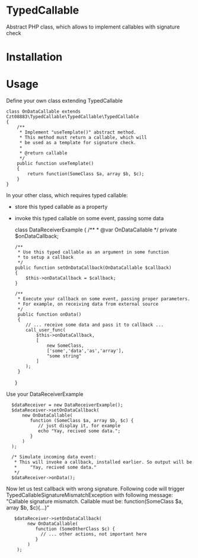 TypedCallable
==============================

Abstract PHP class, which allows to implement callables with signature check

Installation
============

Usage
============

Define your own class extending TypedCallable

    class OnDataCallable extends Czt08883\TypedCallable\TypedCallable\TypedCallable 
    {
        /**
         * Implement "useTemplate()" abstract method.
         * This method must return a callable, which will
         * be used as a template for signature check.
         *
         * @return callable
         */
        public function useTemplate()
        {
            return function(SomeClass $a, array $b, $c);
        }
    }    
    
    

In your other class, which requires typed callable:

  - store this typed callable as a property
  - invoke this typed callable on some event, passing some data 


     class DataReceiverExample 
     {
        /**
         * @var OnDataCallable
         */ 
        private $onDataCallback;
        
        /**
         * Use this typed callable as an argument in some function
         * to setup a callback
         */
        public function setOnDataCallback(OnDataCallable $callback)
        {
            $this->onDataCallback = $callback;
        }
        
        /**
         * Execute your callback on some event, passing proper parameters.
         * For example, on receiving data from external source
         */
         public function onData()
         {
            // ... receive some data and pass it to callback ...
            call_user_func(
                $this->onDataCallback, 
                [
                    new SomeClass, 
                    ['some','data','as','array'], 
                    "some string" 
                ]
            );
         }
     }
     
     
Use your DataReceiverExample
      
      $dataReceiver = new DataReceiverExample();
      $dataReceiver->setOnDataCallback(
          new OnDataCallable(
             function (SomeClass $a, array $b, $c) {
                // just display it, for example
                echo "Yay, recived some data.";
             }
          )
      );
      
      /* Simulate incoming data event:
       * This will invoke a callback, installed earlier. So output will be
       *     "Yay, recived some data."
       */
      $dataReceiver->onData();
      
      

Now let us test callback with wrong signature.
Following code will trigger TypedCallableSignatureMismatchException
with following message:
  "Callable signature mismatch. Callable must be: function(SomeClass $a, array $b, $c){...}"

       $dataReceiver->setOnDataCallback(
            new OnDataCallable(
               function (SomeOtherClass $c) {
                 // ... other actions, not important here
               }
            )
        );
      
      
     
     
